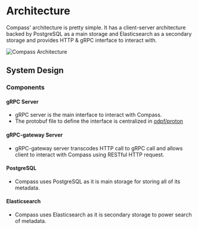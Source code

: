 # Architecture

Compass' architecture is pretty simple. It has a client-server architecture backed by PostgreSQL as a main storage and Elasticsearch as a secondary storage and provides HTTP & gRPC interface to interact with.

![Compass Architecture](/assets/architecture.png)

## System Design

### Components

#### gRPC Server

- gRPC server is the main interface to interact with Compass.
- The protobuf file to define the interface is centralized in [odpf/proton](https://github.com/odpf/proton/tree/main/odpf/compass/v1beta1)

#### gRPC-gateway Server

- gRPC-gateway server transcodes HTTP call to gRPC call and allows client to interact with Compass using RESTful HTTP request.

#### PostgreSQL

- Compass uses PostgreSQL as it is main storage for storing all of its metadata.

#### Elasticsearch

- Compass uses Elasticsearch as it is secondary storage to power search of metadata.
